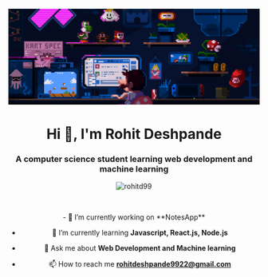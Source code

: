 [![MasterHead](./masterhead.gif)](https://github.com/rohitd99)

<h1 align="center">Hi 👋, I'm Rohit Deshpande</h1>
<h3 align="center">A computer science student learning web development and machine learning</h3>
<p align="center"> <img src="https://komarev.com/ghpvc/?username=rohitd99&label=Profile%20views&color=0e75b6&style=flat" alt="rohitd99" /> </p>

<p align="center"> <a href="https://twitter.com/" target="blank"><img src="https://img.shields.io/twitter/follow/?logo=twitter&style=for-the-badge" alt="" /></a> </p>

<div align="center">
- 🔭 I’m currently working on **NotesApp**

- 🌱 I’m currently learning **Javascript, React.js, Node.js**

- 💬 Ask me about **Web Development and Machine learning**

- 📫 How to reach me **rohitdeshpande9922@gmail.com**
</div>
